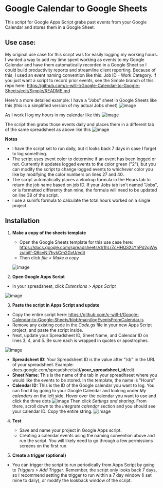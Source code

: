 # Google Calendar to Google Sheets
 This script for Google Apps Script grabs past events from your Google Calendar and stores them in a Google Sheet.

 ## Use case:
 My original use case for this script was for easily logging my working hours. I wanted a way to add my time spent working as events to my Google Calendar and have them   automatically recorded in a Google Sheet so I could build productivity reports and streamline client reporting. Because of this, I used an event naming convention like  this: Job ID - Work Category. If you just want a script to record prior events, see the Simple branch of this repo here: https://github.com/c-will-t/Google-Calendar-to-Google-Sheets/edit/Simple/README.md 

 Here's a more detailed example:
 I have a "Jobs" sheet in Google Sheets like this (this is a simplified version of my actual Jobs sheet)
 ![image](https://github.com/user-attachments/assets/dd507a4f-c3ec-4086-a814-bb71afc71663)

 As I work I log my hours in my calendar like this
 ![image](https://github.com/user-attachments/assets/c3498fca-b3ca-4d81-a0f1-fdf3a6a0213b)

The script then grabs those events daily and places them in a different tab of the same spreadsheet as above like this
![image](https://github.com/user-attachments/assets/95c27deb-46f4-4efd-9a74-42ed166ce71c)

**Notes**
- I have the script set to run daily, but it looks back 7 days in case I forget to log something.
- The script uses event color to determine if an event has been logged or not. Currently it updates logged events to the color green ("2"), but you can modify the script tp change logged events to whichever color you like by modifying the color numbers on lines 27 and 40.
- The script automatically places a vlookup formula in the Hours tab to return the job name based on job ID. If your Jobs tab isn't named "Jobs", or is formatted differenty than mine, the formula will need to be updated on line 39 of the script.
- I use a sumifs formula to calculate the total hours worked on a single project.

## Installation

1. **Make a copy of the sheets template**

   - Open the Google Sheets template for this use case here: https://docs.google.com/spreadsheets/d/1hLrZcHHQSXcYhPd2gWwzulbilf-Q6cvNl7hykCm2GvU/edit
   - Then click _file > Make a copy_

   ![image](https://github.com/user-attachments/assets/a8dfc654-6b99-45bd-82d3-409e4f8230c6)

2. **Open Google Apps Script**

- In your spreadsheet, click _Extensions > Apps Script_

![image](https://github.com/user-attachments/assets/0ad66232-036f-4b7a-8068-3e55dff73a0c)

3. **Paste the script in Apps Script and update**

- Copy the entire script here: https://github.com/c-will-t/Google-Calendar-to-Google-Sheets/blob/main/logEventsFromCalendar.js
- Remove any existing code in the _Code.gs_ file in your new Apps Script project, and paste the script inside.
- Next, update your Spreadsheet ID, Sheet Name, and Calendar ID on lines 3, 4, and 5. Be sure each is wrapped in quotes or apostrophes.

![image](https://github.com/user-attachments/assets/befa6acb-60f2-43ce-9e2b-6501fdad88f6)

- **Spreadsheet ID:** Your Spreadsheet ID is the value after "/d/" in the URL of your spreadsheet. Example: docs.google.com/spreadsheets/d/**your_spreadsheet_id**/edit
- **Sheet Name:** This is the name of the tab in your spreadhseet where you would like the events to be stored. In the template, the name is "Hours"
- **Calendar ID:** This is the ID of the Google calendar you want to log. You can find it by going to your Google Calendar and looking under _My calendars_ on the left side. Hover over the calendar you want to use and click the three dots ![image](https://github.com/user-attachments/assets/6965351e-fdcd-4740-801e-d63eb74c90cc) Then click _Settings and sharing_. From there, scroll down to the _Integrate calendar_ section and you should see your calendar ID. Copy the entire string.
 ![image](https://github.com/user-attachments/assets/328580da-6066-4493-b4c2-dca9d20245ab)

4. **Test**
   - Save and name your project in Google Apps script.
   - Creating a calendar events using the naming convention above and run the script. You will likely need to go through a few permissions screens on the first run.
  
5. **Create a trigger (optional)**
- You can trigger the script to run periodically from Apps Script by going to _Triggers > Add Trigger_. Remember, the script only looks back 7 days, so I recommend setting the trigger to run within a 7 day window (I set mine to daily), or modify the lookback window of the script.

